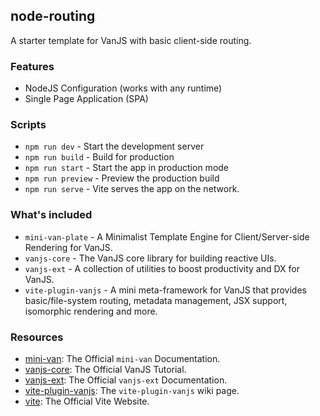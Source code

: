 ## node-routing

A starter template for VanJS with basic client-side routing.

### Features

- NodeJS Configuration (works with any runtime)
- Single Page Application (SPA)

### Scripts

- `npm run dev` - Start the development server
- `npm run build` - Build for production
- `npm run start` - Start the app in production mode
- `npm run preview` - Preview the production build
- `npm run serve` - Vite serves the app on the network.

### What's included

- `mini-van-plate` - A Minimalist Template Engine for Client/Server-side
  Rendering for VanJS.
- `vanjs-core` - The VanJS core library for building reactive UIs.
- `vanjs-ext` - A collection of utilities to boost productivity and DX for
  VanJS.
- `vite-plugin-vanjs` - A mini meta-framework for VanJS that provides
  basic/file-system routing, metadata management, JSX support, isomorphic
  rendering and more.

### Resources

- [mini-van](https://vanjs.org/minivan): The Official `mini-van` Documentation.
- [vanjs-core](https://vanjs.org/tutorial): The Official VanJS Tutorial.
- [vanjs-ext](https://vanjs.org/x): The Official `vanjs-ext` Documentation.
- [vite-plugin-vanjs](https://github.com/thednp/vite-plugin-vanjs/wiki): The
  `vite-plugin-vanjs` wiki page.
- [vite](https://vite.dev): The Official Vite Website.
